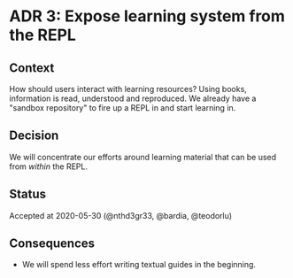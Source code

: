 # ADR 3: Expose learning system from the REPL

## Context

How should users interact with learning resources? Using books, information is
read, understood and reproduced. We already have a "sandbox repository" to fire
up a REPL in and start learning in.

## Decision

We will concentrate our efforts around learning material that can be used from
_within_ the REPL.

## Status

Accepted at 2020-05-30 (@nthd3gr33, @bardia, @teodorlu)

## Consequences

- We will spend less effort writing textual guides in the beginning.
